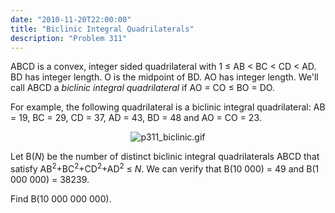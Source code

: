 ```yaml
---
date: "2010-11-20T22:00:00"
title: "Biclinic Integral Quadrilaterals"
description: "Problem 311"
---
```


<p>ABCD is a convex, integer sided quadrilateral with 1 ≤ AB &lt; BC &lt; CD &lt; AD.
BD has integer length. O is the midpoint of BD. AO has integer length.
We'll call ABCD a <i>biclinic integral quadrilateral</i> if AO = CO ≤ BO = DO.</p>
<p>For example, the following quadrilateral is a biclinic integral quadrilateral:
AB = 19, BC = 29, CD = 37, AD = 43, BD = 48 and AO = CO = 23.
</p>
<div align="center"><img alt="p311_biclinic.gif" class="dark_img" src="/images/p311_biclinic.gif"/></div>
<p>Let B(<var>N</var>) be the number of distinct biclinic integral quadrilaterals ABCD that satisfy AB<sup>2</sup>+BC<sup>2</sup>+CD<sup>2</sup>+AD<sup>2</sup> ≤ <var>N</var>.
We can verify that B(10 000) = 49 and B(1 000 000) = 38239.
</p>
<p>Find B(10 000 000 000).
</p>

